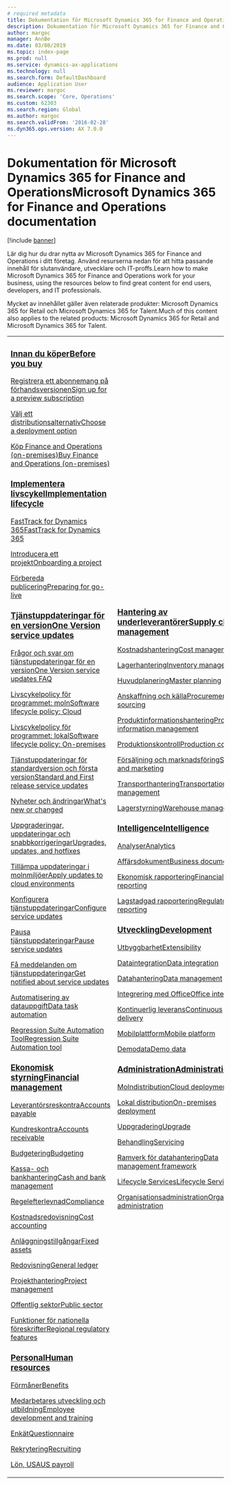 ```yaml
---
# required metadata
title: Dokumentation för Microsoft Dynamics 365 for Finance and Operations
description: Dokumentation för Microsoft Dynamics 365 for Finance and Operations.
author: margoc
manager: AnnBe
ms.date: 03/08/2019
ms.topic: index-page
ms.prod: null
ms.service: dynamics-ax-applications
ms.technology: null
ms.search.form: DefaultDashboard
audience: Application User
ms.reviewer: margoc
ms.search.scope: 'Core, Operations'
ms.custom: 62303
ms.search.region: Global
ms.author: margoc
ms.search.validFrom: '2016-02-28'
ms.dyn365.ops.version: AX 7.0.0
---
```


# <a name="microsoft-dynamics-365-for-finance-and-operations-documentation"></a><span data-ttu-id="09c1d-103">Dokumentation för Microsoft Dynamics 365 for Finance and Operations</span><span class="sxs-lookup"><span data-stu-id="09c1d-103">Microsoft Dynamics 365 for Finance and Operations documentation</span></span>

[!include [banner](includes/banner.md)]

<span data-ttu-id="09c1d-104">Lär dig hur du drar nytta av Microsoft Dynamics 365 for Finance and Operations i ditt företag. Använd resurserna nedan för att hitta passande innehåll för slutanvändare, utvecklare och IT-proffs.</span><span class="sxs-lookup"><span data-stu-id="09c1d-104">Learn how to make Microsoft Dynamics 365 for Finance and Operations work for your business, using the resources below to find great content for end users, developers, and IT professionals.</span></span> 

<span data-ttu-id="09c1d-105">Mycket av innehållet gäller även relaterade produkter: Microsoft Dynamics 365 for Retail och Microsoft Dynamics 365 for Talent.</span><span class="sxs-lookup"><span data-stu-id="09c1d-105">Much of this content also applies to the related products: Microsoft Dynamics 365 for Retail and Microsoft Dynamics 365 for Talent.</span></span> 

<table>
<colgroup>
<col width="33%" />
<col width="33%" />
<col width="33%" />
</colgroup>
<tbody>
<tr class="odd">
<td>
<h3><span data-ttu-id="09c1d-106"><a href="get-started/before-you-buy.md">Innan du köper</a></span><span class="sxs-lookup"><span data-stu-id="09c1d-106"><a href="get-started/before-you-buy.md">Before you buy</a></span></span></h3>
<p><span data-ttu-id="09c1d-107"><a href="../dev-itpro/dev-tools/sign-up-preview-subscription.md">Registrera ett abonnemang på förhandsversionen</a></span><span class="sxs-lookup"><span data-stu-id="09c1d-107"><a href="../dev-itpro/dev-tools/sign-up-preview-subscription.md">Sign up for a preview subscription</a></span></span></p>
 <p><span data-ttu-id="09c1d-108"><a href="../dev-itpro/deployment/choose-deployment-type.md">Välj ett distributionsalternativ</a></span><span class="sxs-lookup"><span data-stu-id="09c1d-108"><a href="../dev-itpro/deployment/choose-deployment-type.md">Choose a deployment option</a></span></span></p>
 <p><span data-ttu-id="09c1d-109"><a href="get-started/purchase-on-premises.md">Köp Finance and Operations (on-premises)</a></span><span class="sxs-lookup"><span data-stu-id="09c1d-109"><a href="get-started/purchase-on-premises.md">Buy Finance and Operations (on-premises)</a></span></span></p>

<h3><span data-ttu-id="09c1d-110"><a href="imp-lifecycle/implementation-lifecycle.md">Implementera livscykel</a></span><span class="sxs-lookup"><span data-stu-id="09c1d-110"><a href="imp-lifecycle/implementation-lifecycle.md">Implementation lifecycle</a></span></span></h3>
<p><span data-ttu-id="09c1d-111"><a href="get-started/fasttrack-dynamics-365-overview.md">FastTrack for Dynamics 365</a></span><span class="sxs-lookup"><span data-stu-id="09c1d-111"><a href="get-started/fasttrack-dynamics-365-overview.md">FastTrack for Dynamics 365</a></span></span></p>
<p><span data-ttu-id="09c1d-112"><a href="imp-lifecycle/onboard.md">Introducera ett projekt</a></span><span class="sxs-lookup"><span data-stu-id="09c1d-112"><a href="imp-lifecycle/onboard.md">Onboarding a project</a></span></span></p>
<p><span data-ttu-id="09c1d-113"><a href="imp-lifecycle/prepare-go-live.md">Förbereda publicering</a></span><span class="sxs-lookup"><span data-stu-id="09c1d-113"><a href="imp-lifecycle/prepare-go-live.md">Preparing for go-live</a></span></span></p>

<h3><span data-ttu-id="09c1d-114"><a href="../dev-itpro/lifecycle-services/oneversion-overview.md">Tjänstuppdateringar för en version</a></span><span class="sxs-lookup"><span data-stu-id="09c1d-114"><a href="../dev-itpro/lifecycle-services/oneversion-overview.md">One Version service updates</a></span></span></h3>
<p><span data-ttu-id="09c1d-115"><a href="get-started/one-version.md">Frågor och svar om tjänstuppdateringar för en version</a></span><span class="sxs-lookup"><span data-stu-id="09c1d-115"><a href="get-started/one-version.md">One Version service updates FAQ</a></span></span></p>
<p><span data-ttu-id="09c1d-116"><a href="../dev-itpro/migration-upgrade/versions-update-policy.md">Livscykelpolicy för programmet: moln</a></span><span class="sxs-lookup"><span data-stu-id="09c1d-116"><a href="../dev-itpro/migration-upgrade/versions-update-policy.md">Software lifecycle policy: Cloud</a></span></span></p>
<p><span data-ttu-id="09c1d-117"><a href="../dev-itpro/migration-upgrade/on-prem-version-update-policy.md">Livscykelpolicy för programmet: lokal</a></span><span class="sxs-lookup"><span data-stu-id="09c1d-117"><a href="../dev-itpro/migration-upgrade/on-prem-version-update-policy.md">Software lifecycle policy: On-premises</a></span></span></p>
<p><span data-ttu-id="09c1d-118"><a href="get-started/public-preview-releases.md">Tjänstuppdateringar för standardversion och första version</a></span><span class="sxs-lookup"><span data-stu-id="09c1d-118"><a href="get-started/public-preview-releases.md">Standard and First release service updates</a></span></span></p>
<p><span data-ttu-id="09c1d-119"><a href="get-started/whats-new-changed.md">Nyheter och ändringar</a></span><span class="sxs-lookup"><span data-stu-id="09c1d-119"><a href="get-started/whats-new-changed.md">What's new or changed</a></span></span></p>
<p><span data-ttu-id="09c1d-120"><a href="../dev-itpro/migration-upgrade/upgrade-home-page.md">Uppgraderingar, uppdateringar och snabbkorrigeringar</a></span><span class="sxs-lookup"><span data-stu-id="09c1d-120"><a href="../dev-itpro/migration-upgrade/upgrade-home-page.md">Upgrades, updates, and hotfixes</a></span></span></p>
<p><span data-ttu-id="09c1d-121"><a href="../dev-itpro/deployment/apply-deployable-package-system.md">Tillämpa uppdateringar i molnmiljöer</a></span><span class="sxs-lookup"><span data-stu-id="09c1d-121"><a href="../dev-itpro/deployment/apply-deployable-package-system.md">Apply updates to cloud environments</a></span></span></p>
<p><span data-ttu-id="09c1d-122"><a href="../dev-itpro/lifecycle-services/configure-service-updates.md">Konfigurera tjänstuppdateringar</a></span><span class="sxs-lookup"><span data-stu-id="09c1d-122"><a href="../dev-itpro/lifecycle-services/configure-service-updates.md">Configure service updates</a></span></span></p>
<p><span data-ttu-id="09c1d-123"><a href="../dev-itpro/lifecycle-services/pause-service-updates.md">Pausa tjänstuppdateringar</a></span><span class="sxs-lookup"><span data-stu-id="09c1d-123"><a href="../dev-itpro/lifecycle-services/pause-service-updates.md">Pause service updates</a></span></span></p>
<p><span data-ttu-id="09c1d-124"><a href="../dev-itpro/lifecycle-services/notifications-service-updates.md">Få meddelanden om tjänstuppdateringar</a></span><span class="sxs-lookup"><span data-stu-id="09c1d-124"><a href="../dev-itpro/lifecycle-services/notifications-service-updates.md">Get notified about service updates</a></span></span></p>
<p><span data-ttu-id="09c1d-125"><a href="../dev-itpro/data-entities/data-task-automation.md">Automatisering av datauppgift</a></span><span class="sxs-lookup"><span data-stu-id="09c1d-125"><a href="../dev-itpro/data-entities/data-task-automation.md">Data task automation</a></span></span></p>
<p><span data-ttu-id="09c1d-126"><a href="../dev-itpro/lifecycle-services/using-task-guides-and-bpm-to-create-user-acceptance-tests.md">Regression Suite Automation Tool</a></span><span class="sxs-lookup"><span data-stu-id="09c1d-126"><a href="../dev-itpro/lifecycle-services/using-task-guides-and-bpm-to-create-user-acceptance-tests.md">Regression Suite Automation tool</a></span></span></p>

<h3><span data-ttu-id="09c1d-127"><a href="../financials/index.md">Ekonomisk styrning</a></span><span class="sxs-lookup"><span data-stu-id="09c1d-127"><a href="../financials/index.md">Financial management</a></span></span></h3>
<p><span data-ttu-id="09c1d-128"><a href="../financials/accounts-payable/accounts-payable.md">Leverantörsreskontra</a></span><span class="sxs-lookup"><span data-stu-id="09c1d-128"><a href="../financials/accounts-payable/accounts-payable.md">Accounts payable</a></span></span></p>
<p><span data-ttu-id="09c1d-129"><a href="../financials/accounts-receivable/accounts-receivable.md">Kundreskontra</a></span><span class="sxs-lookup"><span data-stu-id="09c1d-129"><a href="../financials/accounts-receivable/accounts-receivable.md">Accounts receivable</a></span></span></p>
<p><span data-ttu-id="09c1d-130"><a href="../financials/budgeting/budgeting-overview.md">Budgetering</a></span><span class="sxs-lookup"><span data-stu-id="09c1d-130"><a href="../financials/budgeting/budgeting-overview.md">Budgeting</a></span></span></p>
<p><span data-ttu-id="09c1d-131"><a href="../financials/cash-bank-management/cash-bank-management.md">Kassa- och bankhantering</a></span><span class="sxs-lookup"><span data-stu-id="09c1d-131"><a href="../financials/cash-bank-management/cash-bank-management.md">Cash and bank management</a></span></span></p>
<p><span data-ttu-id="09c1d-132"><a href="../financials/general-ledger/audit-policy-rules.md">Regelefterlevnad</a></span><span class="sxs-lookup"><span data-stu-id="09c1d-132"><a href="../financials/general-ledger/audit-policy-rules.md">Compliance</a></span></span></p>
<p><span data-ttu-id="09c1d-133"><a href="../financials/cost-accounting/cost-accounting-home-page.md">Kostnadsredovisning</a></span><span class="sxs-lookup"><span data-stu-id="09c1d-133"><a href="../financials/cost-accounting/cost-accounting-home-page.md">Cost accounting</a></span></span></p>
<p><span data-ttu-id="09c1d-134"><a href="../financials/fixed-assets/fixed-assets.md">Anläggningstillgångar</a></span><span class="sxs-lookup"><span data-stu-id="09c1d-134"><a href="../financials/fixed-assets/fixed-assets.md">Fixed assets</a></span></span></p>
<p><span data-ttu-id="09c1d-135"><a href="../financials/general-ledger/general-ledger.md">Redovisning</a></span><span class="sxs-lookup"><span data-stu-id="09c1d-135"><a href="../financials/general-ledger/general-ledger.md">General ledger</a></span></span></p>
<p><span data-ttu-id="09c1d-136"><a href="../financials/project-management/overview-project-management-accounting.md">Projekthantering</a></span><span class="sxs-lookup"><span data-stu-id="09c1d-136"><a href="../financials/project-management/overview-project-management-accounting.md">Project management</a></span></span></p>
<p><span data-ttu-id="09c1d-137"><a href="../financials/public-sector/public-sector-functionality.md">Offentlig sektor</a></span><span class="sxs-lookup"><span data-stu-id="09c1d-137"><a href="../financials/public-sector/public-sector-functionality.md">Public sector</a></span></span></p>
<p><span data-ttu-id="09c1d-138"><a href="../dev-itpro/lcs-solutions/country-region.md">Funktioner för nationella föreskrifter</a></span><span class="sxs-lookup"><span data-stu-id="09c1d-138"><a href="../dev-itpro/lcs-solutions/country-region.md">Regional regulatory features</a></span></span></p>

<h3><span data-ttu-id="09c1d-139"><a href="hr/hr-landing-page.md">Personal</a></span><span class="sxs-lookup"><span data-stu-id="09c1d-139"><a href="hr/hr-landing-page.md">Human resources</a></span></span></h3>
<p><span data-ttu-id="09c1d-140"><a href="../talent/manage-benefit-program.md">Förmåner</a></span><span class="sxs-lookup"><span data-stu-id="09c1d-140"><a href="../talent/manage-benefit-program.md">Benefits</a></span></span></p>
<p><span data-ttu-id="09c1d-141"><a href="../talent/performance-management-overview.md">Medarbetares utveckling och utbildning</a></span><span class="sxs-lookup"><span data-stu-id="09c1d-141"><a href="../talent/performance-management-overview.md">Employee development and training</a></span></span></p>
<p><span data-ttu-id="09c1d-142"><a href="../talent/questionnaires.md">Enkät</a></span><span class="sxs-lookup"><span data-stu-id="09c1d-142"><a href="../talent/questionnaires.md">Questionnaire</a></span></span></p>
<p><span data-ttu-id="09c1d-143"><a href="hr/manage-recruiting-process.md">Rekrytering</a></span><span class="sxs-lookup"><span data-stu-id="09c1d-143"><a href="hr/manage-recruiting-process.md">Recruiting</a></span></span></p>
<p><span data-ttu-id="09c1d-144"><a href="hr/localizations/noam-usa-payroll.md">Lön, USA</a></span><span class="sxs-lookup"><span data-stu-id="09c1d-144"><a href="hr/localizations/noam-usa-payroll.md">US payroll</a></span></span></p>

</td>
<td>
<h3><span data-ttu-id="09c1d-145"><a href="../supply-chain/index.md">Hantering av underleverantörer</a></span><span class="sxs-lookup"><span data-stu-id="09c1d-145"><a href="../supply-chain/index.md">Supply chain management</a></span></span></h3>
<p><span data-ttu-id="09c1d-146"><a href="../supply-chain/cost-management/costing-sheets.md">Kostnadshantering</a></span><span class="sxs-lookup"><span data-stu-id="09c1d-146"><a href="../supply-chain/cost-management/costing-sheets.md">Cost management</a></span></span></p>
<p><span data-ttu-id="09c1d-147"><a href="../supply-chain/inventory/inventory-home-page.md">Lagerhantering</a></span><span class="sxs-lookup"><span data-stu-id="09c1d-147"><a href="../supply-chain/inventory/inventory-home-page.md">Inventory management</a></span></span></p>
<p><span data-ttu-id="09c1d-148"><a href="../supply-chain/master-planning/master-plans.md">Huvudplanering</a></span><span class="sxs-lookup"><span data-stu-id="09c1d-148"><a href="../supply-chain/master-planning/master-plans.md">Master planning</a></span></span></p>
<p><span data-ttu-id="09c1d-149"><a href="../supply-chain/procurement/procurement-sourcing-overview.md">Anskaffning och källa</a></span><span class="sxs-lookup"><span data-stu-id="09c1d-149"><a href="../supply-chain/procurement/procurement-sourcing-overview.md">Procurement and sourcing</a></span></span></p>
<p><span data-ttu-id="09c1d-150"><a href="../supply-chain/pim/product-information.md">Produktinformationshantering</a></span><span class="sxs-lookup"><span data-stu-id="09c1d-150"><a href="../supply-chain/pim/product-information.md">Product information management</a></span></span></p>
<p><span data-ttu-id="09c1d-151"><a href="../supply-chain/production-control/production-process-overview.md">Produktionskontroll</a></span><span class="sxs-lookup"><span data-stu-id="09c1d-151"><a href="../supply-chain/production-control/production-process-overview.md">Production control</a></span></span></p>
<p><span data-ttu-id="09c1d-152"><a href="../supply-chain/sales-marketing/overview-sales-marketing.md">Försäljning och marknadsföring</a></span><span class="sxs-lookup"><span data-stu-id="09c1d-152"><a href="../supply-chain/sales-marketing/overview-sales-marketing.md">Sales and marketing</a></span></span></p>
<p><span data-ttu-id="09c1d-153"><a href="../supply-chain/transportation/transportation-management-overview.md">Transporthantering</a></span><span class="sxs-lookup"><span data-stu-id="09c1d-153"><a href="../supply-chain/transportation/transportation-management-overview.md">Transportation management</a></span></span></p>
<p><span data-ttu-id="09c1d-154"><a href="../supply-chain/warehousing/warehouse-configuration.md">Lagerstyrning</a></span><span class="sxs-lookup"><span data-stu-id="09c1d-154"><a href="../supply-chain/warehousing/warehouse-configuration.md">Warehouse management</a></span></span></p>


<h3><span data-ttu-id="09c1d-155"><a href="../dev-itpro/analytics/bi-reporting-home-page.md">Intelligence</a></span><span class="sxs-lookup"><span data-stu-id="09c1d-155"><a href="../dev-itpro/analytics/bi-reporting-home-page.md">Intelligence</a></span></span></h3>
<p><span data-ttu-id="09c1d-156"><a href="../dev-itpro/analytics/analytics.md">Analyser</a></span><span class="sxs-lookup"><span data-stu-id="09c1d-156"><a href="../dev-itpro/analytics/analytics.md">Analytics</a></span></span></p>
 <p><span data-ttu-id="09c1d-157"><a href="../dev-itpro/analytics/document-reporting-services.md">Affärsdokument</a></span><span class="sxs-lookup"><span data-stu-id="09c1d-157"><a href="../dev-itpro/analytics/document-reporting-services.md">Business documents</a></span></span></p>
<p><span data-ttu-id="09c1d-158"><a href="../dev-itpro/analytics/financial-reporting-intro.md">Ekonomisk rapportering</a></span><span class="sxs-lookup"><span data-stu-id="09c1d-158"><a href="../dev-itpro/analytics/financial-reporting-intro.md">Financial reporting</a></span></span></p>
<p><span data-ttu-id="09c1d-159"><a href="../dev-itpro/analytics/general-electronic-reporting.md">Lagstadgad rapportering</a></span><span class="sxs-lookup"><span data-stu-id="09c1d-159"><a href="../dev-itpro/analytics/general-electronic-reporting.md">Regulatory reporting</a></span></span></p>



<h3><span data-ttu-id="09c1d-160"><a href="../dev-itpro/dev-tools/developer-home-page.md">Utveckling</span><span class="sxs-lookup"><span data-stu-id="09c1d-160"><a href="../dev-itpro/dev-tools/developer-home-page.md">Development</span></span></h3>
<p><span data-ttu-id="09c1d-161"><a href="../dev-itpro/extensibility/extensibility-home-page.md">Utbyggbarhet</a></span><span class="sxs-lookup"><span data-stu-id="09c1d-161"><a href="../dev-itpro/extensibility/extensibility-home-page.md">Extensibility</a></span></span></p>

<p><span data-ttu-id="09c1d-162"><a href="../dev-itpro/data-entities/integration-overview.md">Dataintegration</a></span><span class="sxs-lookup"><span data-stu-id="09c1d-162"><a href="../dev-itpro/data-entities/integration-overview.md">Data integration</a></span></span></p>
<p><span data-ttu-id="09c1d-163"><a href="../dev-itpro/data-entities/data-entities.md">Datahantering</a></span><span class="sxs-lookup"><span data-stu-id="09c1d-163"><a href="../dev-itpro/data-entities/data-entities.md">Data management</a></span></span></p>

<p><span data-ttu-id="09c1d-164"><a href="../dev-itpro/office-integration/office-integration.md">Integrering med Office</a></span><span class="sxs-lookup"><span data-stu-id="09c1d-164"><a href="../dev-itpro/office-integration/office-integration.md">Office integration</a></span></span></p>
<p><span data-ttu-id="09c1d-165"><a href="../dev-itpro/dev-tools/continuous-delivery-home-page.md">Kontinuerlig leverans</a></span><span class="sxs-lookup"><span data-stu-id="09c1d-165"><a href="../dev-itpro/dev-tools/continuous-delivery-home-page.md">Continuous delivery</a></span></span></p>
<p><span data-ttu-id="09c1d-166"><a href="../dev-itpro/mobile-apps/platform/mobile-platform-home-page.md">Mobilplattform</a></span><span class="sxs-lookup"><span data-stu-id="09c1d-166"><a href="../dev-itpro/mobile-apps/platform/mobile-platform-home-page.md">Mobile platform</a></span></span></p>
<p><span data-ttu-id="09c1d-167"><a href="get-started/demo-data.md">Demodata</a></span><span class="sxs-lookup"><span data-stu-id="09c1d-167"><a href="get-started/demo-data.md">Demo data</a></span></span></p>

<h3><span data-ttu-id="09c1d-168"><a href="../dev-itpro/sysadmin/system-administration-home-page.md">Administration</span><span class="sxs-lookup"><span data-stu-id="09c1d-168"><a href="../dev-itpro/sysadmin/system-administration-home-page.md">Administration</span></span></h3>
<p><span data-ttu-id="09c1d-169"><a href="../dev-itpro/deployment/cloud-deployment-overview.md">Molndistribution</a></span><span class="sxs-lookup"><span data-stu-id="09c1d-169"><a href="../dev-itpro/deployment/cloud-deployment-overview.md">Cloud deployment</a></span></span></p>
<p><span data-ttu-id="09c1d-170"><a href="../dev-itpro/deployment/on-premises-deployment-landing-page.md">Lokal distribution</a></span><span class="sxs-lookup"><span data-stu-id="09c1d-170"><a href="../dev-itpro/deployment/on-premises-deployment-landing-page.md">On-premises deployment</a></span></span></p>
<p><span data-ttu-id="09c1d-171"><a href="../dev-itpro/migration-upgrade/upgrade-home-page.md">Uppgradering</a></span><span class="sxs-lookup"><span data-stu-id="09c1d-171"><a href="../dev-itpro/migration-upgrade/upgrade-home-page.md">Upgrade</a></span></span></p>
<p><span data-ttu-id="09c1d-172"><a href="../dev-itpro/dev-tools/continuous-delivery-home-page.md#servicing">Behandling</a></span><span class="sxs-lookup"><span data-stu-id="09c1d-172"><a href="../dev-itpro/dev-tools/continuous-delivery-home-page.md#servicing">Servicing</a></span></span></p>
<p><span data-ttu-id="09c1d-173"><a href="../dev-itpro/data-entities/data-entities.md">Ramverk för datahantering</a></span><span class="sxs-lookup"><span data-stu-id="09c1d-173"><a href="../dev-itpro/data-entities/data-entities.md">Data management framework</a></span></span></p>
<p><span data-ttu-id="09c1d-174"><a href="../dev-itpro/lifecycle-services/lcs.md">Lifecycle Services</a></span><span class="sxs-lookup"><span data-stu-id="09c1d-174"><a href="../dev-itpro/lifecycle-services/lcs.md">Lifecycle Services</a></span></span></p>
<p><span data-ttu-id="09c1d-175"><a href="organization-administration/organization-administration-home-page.md">Organisationsadministration</a></span><span class="sxs-lookup"><span data-stu-id="09c1d-175"><a href="organization-administration/organization-administration-home-page.md">Organization administration</a></span></span></p>
</td>
<td>
<h3><span data-ttu-id="09c1d-176">Relaterade produkter</span><span class="sxs-lookup"><span data-stu-id="09c1d-176">Related products</span></span></h3>
<h4><span data-ttu-id="09c1d-177"><a href="../retail/index.md">Dynamics 365 for Retail</a></span><span class="sxs-lookup"><span data-stu-id="09c1d-177"><a href="../retail/index.md">Dynamics 365 for Retail</a></span></span></h4>
<p><span data-ttu-id="09c1d-178"><a href="../retail/call-center-functionality.md">Kundtjänst</span><span class="sxs-lookup"><span data-stu-id="09c1d-178"><a href="../retail/call-center-functionality.md">Call center</span></span></p>
<p><span data-ttu-id="09c1d-179"><a href="../retail/define-maintain-retail-channels.md">Inställning och hantering av kanaler</span><span class="sxs-lookup"><span data-stu-id="09c1d-179"><a href="../retail/define-maintain-retail-channels.md">Channel setup and management</span></span></p>
<p><span data-ttu-id="09c1d-180"><a href="../retail/retail-peripherals-overview.md">MPOS och molnbaserad kassa</span><span class="sxs-lookup"><span data-stu-id="09c1d-180"><a href="../retail/retail-peripherals-overview.md">MPOS and Cloud POS</span></span></p>
<p><span data-ttu-id="09c1d-181"><a href="../retail/dev-itpro/dev-retail-home-page.md">Utveckling och administration av Retail</span><span class="sxs-lookup"><span data-stu-id="09c1d-181"><a href="../retail/dev-itpro/dev-retail-home-page.md">Retail developer and administration</span></span></p>

<h4><span data-ttu-id="09c1d-182"><a href="../talent/index.md">Dynamics 365 for Talent</a></span><span class="sxs-lookup"><span data-stu-id="09c1d-182"><a href="../talent/index.md">Dynamics 365 for Talent</a></span></span></h4>
<p><span data-ttu-id="09c1d-183"><a href="../talent/manage-benefit-program.md">Förmåner</a></span><span class="sxs-lookup"><span data-stu-id="09c1d-183"><a href="../talent/manage-benefit-program.md">Benefits</a></span></span></p>
<p><span data-ttu-id="09c1d-184"><a href="../talent/performance-management-overview.md">Medarbetares utveckling och utbildning</a></span><span class="sxs-lookup"><span data-stu-id="09c1d-184"><a href="../talent/performance-management-overview.md">Employee development and training</a></span></span></p>
<p><span data-ttu-id="09c1d-185"><a href="../talent/questionnaires.md">Enkät</a></span><span class="sxs-lookup"><span data-stu-id="09c1d-185"><a href="../talent/questionnaires.md">Questionnaire</a></span></span></p>

</td>
</tr>

</tbody>
</table>
